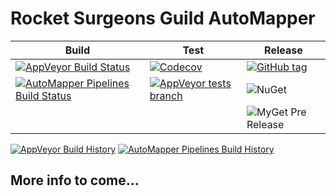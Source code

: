# Rocket Surgeons Guild AutoMapper

| Build | Test | Release |
|---|---|---|
| [![AppVeyor Build Status](https://img.shields.io/appveyor/ci/RocketSurgeonsGuild/AutoMapper/master.svg?logo=appveyor&style=flat-square)](https://ci.appveyor.com/project/RocketSurgeonsGuild/AutoMapper) | [![Codecov](https://img.shields.io/codecov/c/gh/RocketSurgeonsGuild/AutoMapper/master.svg?style=flat-square)](https://codecov.io/gh/RocketSurgeonsGuild/AutoMapper?style=flat-square) | [![GitHub tag](https://img.shields.io/github/tag/RocketSurgeonsGuild/AutoMapper.svg?style=flat-square)](https://github.com/RocketSurgeonsGuild/AutoMapper/tags) |
| [![AutoMapper Pipelines Build Status](https://img.shields.io/vso/build/RocketSurgeonsGuild/Libraries/RSG.Testing.svg?logo=visualstudiocode&style=flat-square)](https://rocketsurgeonsguild.visualstudio.com/Libraries/_build?definitionId=16)  | [![AppVeyor tests branch](https://img.shields.io/appveyor/tests/RocketSurgeonsGuild/AutoMapper/master.svg?style=flat-square)]() | ![NuGet](https://img.shields.io/nuget/v/Rocket.Surgery.AutoMapper.Functions.svg) |
|   |   | ![MyGet Pre Release](https://img.shields.io/myget/rocket-surgeons-guild/vpre/Rocket.Surgery.AutoMapper.Functions.svg?logo=nuget&style=flat-square&label=myget) |
[![AppVeyor Build History](https://buildstats.info/appveyor/chart/RocketSurgeonsGuild/AutoMapper)](https://ci.appveyor.com/project/RocketSurgeonsGuild/AutoMapper/history)
[![AutoMapper Pipelines Build History](https://buildstats.info/AutoMapperpipelines/chart/RocketSurgeonsGuild/Libraries/16)](https://rocketsurgeonsguild.visualstudio.com/Libraries/_build?definitionId=16)

## More info to come...
